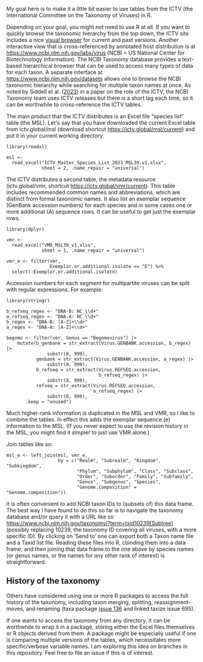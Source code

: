 
My goal here
is to make it a little bit easier
to use tables
from the ICTV
(the International Committee on the Taxonomy of Viruses)
in R.

Depending on your goal,
you might not need to use R at all.
If you want to quickly browse the taxonomic hierarchy
from the top down,
the ICTV site
includes a nice [visual browser](https://ictv.global/taxonomy/visual-browser)
for current and past versions.
Another interactive view
that is cross-referenced by annotated host distribution
is at https://www.ncbi.nlm.nih.gov/labs/virus
(NCBI = US National Center for Biotechnology Information).
The NCBI Taxonomy database
provides a text-based hierarchical browser
that can be used to access many types of data
for each taxon.
A separate interface
at https://www.ncbi.nlm.nih.gov/datasets
allows one to browse the NCBI taxonomic hierarchy
while searching for multiple taxon names
at once.
As noted by Siddell et al. ([2023](https://doi.org/10.1099/jgv.0.001840))
in a paper on the role of the ICTV,
the NCBI Taxonomy team
uses ICTV releases
but there is a short lag each time,
so it can be worthwhile to cross-reference the ICTV tables.

The main product that the ICTV distributes
is an Excel file “species list” table
(the MSL).
Let's say that you have downloaded
the current Excel table
from ictv.global/msl
(download shortcut https://ictv.global/msl/current)
and put it in your current working directory.
```{r, warning=FALSE}
library(readxl)

msl <-
  read_excel("ICTV_Master_Species_List_2023_MSL39.v1.xlsx",
             sheet = 2, .name_repair = "universal")
```

The ICTV distributes a second table,
the metadata resource
(ictv.global/vmr, 
 shortcut https://ictv.global/vmr/current).
This table includes
recommended common names
and abbreviations,
which are distinct from formal taxonomic names.
It also list an exemplar sequence
(GenBank accession numbers)
for each species
and in some cases one or more additional (A) sequence rows.
It can be useful
to get just the exemplar rows.
```{r, warning=FALSE}
library(dplyr)

vmr <-
  read_excel("VMR_MSL39_v1.xlsx",
             sheet = 1, .name_repair = "universal")

vmr_e <- filter(vmr,
                Exemplar.or.additional.isolate == "E") %>%
  select(-Exemplar.or.additional.isolate)
```

Accession numbers
for each segment
for multipartite viruses
can be split with regular expressions.
For example:
```{r}
library(stringr)

b_refseq_regex <- "DNA-B: NC_\\d+"
a_refseq_regex <- "DNA-A: NC_\\d+"
b_regex <- "DNA-B: [A-Z]+\\d+"
a_regex <- "DNA-A: [A-Z]+\\d+"

begomo <- filter(vmr, Genus == "Begomovirus") |>
    mutate(b_genbank = str_extract(Virus.GENBANK.accession, b_regex) |>
               substr(8, 999),
           genbank = str_extract(Virus.GENBANK.accession, a_regex) |>
               substr(8, 999),
           b_refseq = str_extract(Virus.REFSEQ.accession,
                                  b_refseq_regex) |>
               substr(8, 999),
           refseq = str_extract(Virus.REFSEQ.accession,
                                a_refseq_regex) |>
               substr(8, 999),
	   .keep = "unused")
```


Much higher-rank information
is duplicated
in the MSL and VMR,
so I like to combine the tables.
In effect
this adds the exemplar sequence (e) information to the MSL.
(If you never expect to use the
revision history
in the MSL,
you might find it simpler
to just use VMR alone.)

Join tables like so:
```{r}
msl_e <- left_join(msl, vmr_e,
                   by = c("Realm", "Subrealm", "Kingdom", "Subkingdom",
                          "Phylum", "Subphylum", "Class", "Subclass",
                          "Order", "Suborder", "Family", "Subfamily",
                          "Genus", "Subgenus", "Species",
                          "Genome.Composition" = "Genome.composition"))
```

It is often convenient
to add NCBI taxon IDs to (subsets of) this data frame.
The best way I have found to do this so far
is to navigate the taxonomy database
and/or query it with a URL like so
https://www.ncbi.nlm.nih.gov/taxonomy/?term=txid10239[Subtree]
(possibly replacing 10239,
 the taxonomy ID covering all viruses,
 with a more specific ID).
By clicking on ‘Send to’
one can export both a Taxon name file
and a Taxid list file.
Reading these files into R,
cbinding them into a data frame,
and then joining that data frame
to the one above
by species names
(or genus names,
 or the names for any other rank of interest)
is straightforward.

## History of the taxonomy
Others have considered using one or more R packages
to access the full history of the taxonomy,
including taxon merging, splitting, reassignment-moves, and renaming
(taxa package [issue 136](https://github.com/ropensci/taxa/issues/136)
 and linked taxize issue 695).

If one wants to access the taxonomy
from any directory,
it can be worthwhile
to wrap it in a package,
storing either the Excel files themselves
or R objects derived from them.
A package might be especially useful
if one is comparing multiple versions of the tables,
which necessitates more specific/verbose variable names.
I am exploring this idea
on branches in this repository.
Feel free to file an issue
if this is of interest.
